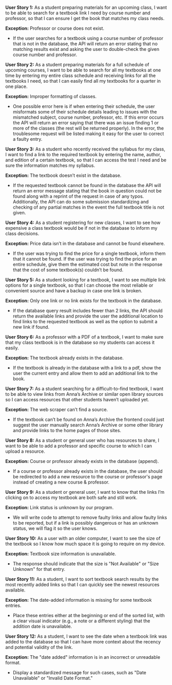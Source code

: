 **User Story 1:** As a student preparing materials for an upcoming class, I want to be able to search for a textbook link I need by course number and professor, so that I can ensure I get the book that matches my class needs. 

**Exception:** Professor or course does not exist.
 - If the user searches for a textbook using a course number of professor that is not in the database, the API will return an error stating that no matching results exist and asking the user to double-check the given course number and professor.

**User Story 2:** As a student preparing materials for a full schedule of upcoming courses, I want to be able to search for all my textbooks at one time by entering my entire class schedule and receiving links for all the textbooks I need, so that I can easily find all my textbooks for a quarter in one place.

**Exception:** Improper formatting of classes.
 - One possible error here is if when entering their schedule, the user misformats some of their schedule details leading to issues with the mismatched subject, course number, professor, etc. If this error occurs the API will return an error saying that there was an issue finding 1 or more of the classes (the rest will be returned properly). In the error, the troublesome request will be listed making it easy for the user to correct a faulty entry. 

**User Story 3:** As a student who recently received the syllabus for my class, I want to find a link to the required textbook by entering the name, author, and edition of a certain textbook, so that I can access the test I need and be sure the information matches my syllabus. 

**Exception:** The textbook doesn’t exist in the database.
 - If the requested textbook cannot be found in the database the API will return an error message stating that the book in question could not be found along with a reprint of the request in case of any typos. Additionally, the API can do some submission standardizing and checking of any partial matches in the event the full textbook title is not given.

**User Story 4:** As a student registering for new classes, I want to see how expensive a class textbook would be if not in the database to inform my class decisions.

**Exception:** Price data isn’t in the database and cannot be found elsewhere.
 - If the user was trying to find the price for a single textbook, inform them that it cannot be found. If the user was trying to find the price for an entire schedule, give them the estimated cost but note in the response that the cost of some textbook(s) couldn’t be found.

**User Story 5:** As a student looking for a textbook, I want to see multiple link options for a single textbook, so that I can choose the most reliable or convenient source and have a backup in case one link is broken.

**Exception:** Only one link or no link exists for the textbook in the database.
 - If the database query result includes fewer than 2 links, the API should return the available links and provide the user the additional location to find links to the requested textbook as well as the option to submit a new link if found.

**User Story 6:** As a professor with a PDF of a textbook, I want to make sure that my class textbook is in the database so my students can access it easily. 

**Exception:** The textbook already exists in the database.
 - If the textbook is already in the database with a link to a pdf, show the user the current entry and allow them to add an additional link to the book. 

**User Story 7:** As a student searching for a difficult-to-find textbook, I want to be able to view links from Anna’s Archive or similar open library sources so I can access resources that other students haven’t uploaded yet.

**Exception:** The web scraper can’t find a source.
 - If the textbook can’t be found on Anna’s Archive the frontend could just suggest the user manually search Anna’s Archive or some other library and provide links to the home pages of those sites.

**User Story 8:** As a student or general user who has resources to share, I want to be able to add a professor and specific course to which I can upload a resource. 

**Exception:** Course or professor already exists in the database (append).
 - If a course or professor already exists in the database, the user should be redirected to add a new resource to the course or professor's page instead of creating a new course & professor.

**User Story 9:** As a student or general user, I want to know that the links I’m clicking on to access my textbook are both safe and still work.

**Exception:** Link status is unknown by our program.
 - We will write code to attempt to remove faulty links and allow faulty links to be reported, but if a link is possibly dangerous or has an unknown status, we will flag it so the user knows.

**User Story 10:** As a user with an older computer, I want to see the size of the textbook so I know how much space it is going to require on my device.

**Exception:** Textbook size information is unavailable.
 - The response should indicate that the size is "Not Available" or "Size Unknown" for that entry.

**User Story 11:** As a student, I want to sort textbook search results by the most recently added links so that I can quickly see the newest resources available.

**Exception:** The date-added information is missing for some textbook entries.
- Place these entries either at the beginning or end of the sorted list, with a clear visual indicator (e.g., a note or a different styling) that the addition date is unavailable.

**User Story 12:** As a student, I want to see the date when a textbook link was added to the database so that I can have more context about the recency and potential validity of the link.

**Exception:** The "date added" information is in an incorrect or unreadable format.
 - Display a standardized message for such cases, such as "Date Unavailable" or "Invalid Date Format."
